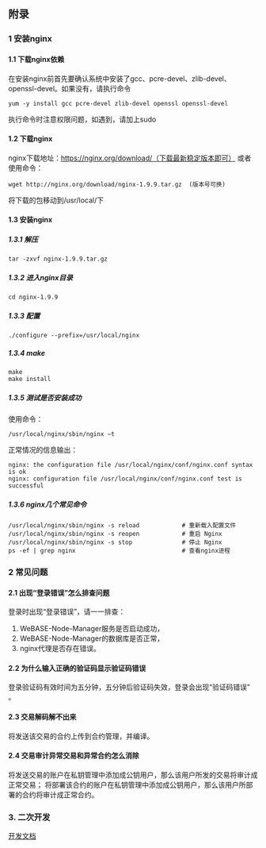 ## 附录
### 1 安装nginx
#### 1.1 下载nginx依赖
在安装nginx前首先要确认系统中安装了gcc、pcre-devel、zlib-devel、openssl-devel。如果没有，请执行命令

	yum -y install gcc pcre-devel zlib-devel openssl openssl-devel
执行命令时注意权限问题，如遇到，请加上sudo
#### 1.2 下载nginx
nginx下载地址：https://nginx.org/download/（下载最新稳定版本即可）
或者使用命令：

	wget http://nginx.org/download/nginx-1.9.9.tar.gz  (版本号可换)
将下载的包移动到/usr/local/下
#### 1.3 安装nginx
##### 1.3.1 解压
	tar -zxvf nginx-1.9.9.tar.gz

##### 1.3.2 进入nginx目录

	cd nginx-1.9.9
##### 1.3.3 配置

	./configure --prefix=/usr/local/nginx

##### 1.3.4 make

	make
	make install
##### 1.3.5 测试是否安装成功
使用命令：

	/usr/local/nginx/sbin/nginx –t
正常情况的信息输出：

	nginx: the configuration file /usr/local/nginx/conf/nginx.conf syntax is ok
	nginx: configuration file /usr/local/nginx/conf/nginx.conf test is successful

##### 1.3.6 nginx几个常见命令
```shell
/usr/local/nginx/sbin/nginx -s reload            # 重新载入配置文件
/usr/local/nginx/sbin/nginx -s reopen            # 重启 Nginx
/usr/local/nginx/sbin/nginx -s stop              # 停止 Nginx
ps -ef | grep nginx                              # 查看nginx进程
```


### 2 常见问题
#### 2.1 出现“登录错误”怎么排查问题
登录时出现“登录错误”，请一一排查：
 1. WeBASE-Node-Manager服务是否启动成功，
 2. WeBASE-Node-Manager的数据库是否正常，
 3. nginx代理是否存在错误。
    
#### 2.2 为什么输入正确的验证码显示验证码错误
登录验证码有效时间为五分钟，五分钟后验证码失效，登录会出现“验证码错误” 。

#### 2.3 交易解码解不出来
将发送该交易的合约上传到合约管理，并编译。

#### 2.4 交易审计异常交易和异常合约怎么消除
将发送交易的账户在私钥管理中添加成公钥用户，那么该用户所发的交易将审计成正常交易；
将部署该合约的账户在私钥管理中添加成公钥用户，那么该用户所部署的合约将审计成正常合约。

### 3. 二次开发
[开发文档](https://webase-web.readthedocs.io/en/latest/docs/WeBASE-Web/development.html)